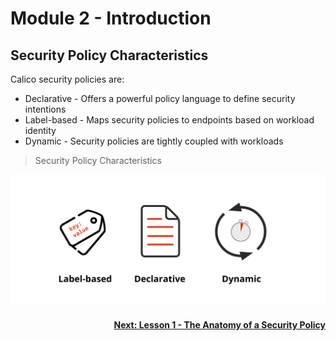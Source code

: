 # Module 2 - Introduction

## Security Policy Characteristics

Calico security policies are:
- Declarative - Offers a powerful policy language to define security intentions
- Label-based - Maps security policies to endpoints based on workload identity 
- Dynamic - Security policies are tightly coupled with workloads

> Security Policy Characteristics

![security-policy-characteristics](images/security-policy-characteristics.png)

#### <div align="right">  [Next: Lesson 1 - The Anatomy of a Security Policy](https://github.com/tigera-cs/quickstart-self-service/blob/main/modules/policies-rules.md) </div>

